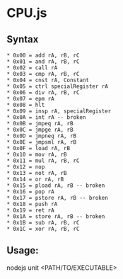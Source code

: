 # CPU.js

## Syntax

	* 0x00 = add rA, rB, rC
	* 0x01 = and rA, rB, rC
	* 0x02 = call rA
	* 0x03 = cmp rA, rB, rC
	* 0x04 = cnst rA, Constant
	* 0x05 = ctrl specialRegister rA
	* 0x06 = div rA, rB, rC
	* 0x07 = epm rA
	* 0x08 = hlt
	* 0x09 = insp rA, specialRegister
	* 0x0A = int rA -- broken
	* 0x0B = jmpeq rA, rB
	* 0x0C = jmpge rA, rB
	* 0x0D = jmpneq rA, rB
	* 0x0E = jmpsml rA, rB
	* 0x0F = load rA, rB
	* 0x10 = mov rA, rB
	* 0x11 = mul rA, rB, rC
	* 0x12 = nop 
	* 0x13 = not rA, rB
	* 0x14 = or rA, rB
	* 0x15 = pload rA, rB -- broken
	* 0x16 = pop rA
	* 0x17 = pstore rA, rB -- broken
	* 0x18 = push rA
	* 0x19 = ret rA
	* 0x1A = store rA, rB -- broken
	* 0x1B = sub rA, rB, rC
	* 0x1C = xor rA, rB, rC

## Usage:
nodejs unit <PATH/TO/EXECUTABLE>
